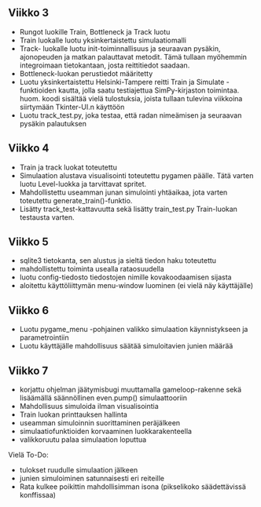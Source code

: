 ## Viikko 3
- Rungot luokille Train, Bottleneck ja Track luotu
- Train luokalle luotu yksinkertaistettu simulaatiomalli
- Track- luokalle luotu init-toiminnallisuus ja seuraavan pysäkin, ajonopeuden ja matkan palauttavat metodit. Tämä tullaan myöhemmin integroimaan tietokantaan, josta reittitiedot saadaan.
- Bottleneck-luokan perustiedot määritetty
- Luotu yksinkertaistettu Helsinki-Tampere reitti Train ja Simulate -funktioiden kautta, jolla saatu testiajettua SimPy-kirjaston toimintaa. huom. koodi sisältää vielä tulostuksia, joista tullaan tulevina viikkoina siirtymään Tkinter-UI.n käyttöön
- Luotu track_test.py, joka testaa, että radan nimeämisen ja seuraavan pysäkin palautuksen

## Viikko 4
- Train ja track luokat toteutettu
- Simulaation alustava visualisointi toteutettu pygamen päälle. Tätä varten luotu Level-luokka ja tarvittavat spritet.
- Mahdollistettu useamman junan simulointi yhtäaikaa, jota varten toteutettu generate_train()-funktio.
- Lisätty track_test-kattavuutta sekä lisätty train_test.py Train-luokan testausta varten.

## Viikko 5
- sqlite3 tietokanta, sen alustus ja sieltä tiedon haku toteutettu
- mahdollistettu toiminta usealla rataosuudella
- luotu config-tiedosto tiedostojen nimille kovakoodaamisen sijasta
- aloitettu käyttöliittymän menu-window luominen (ei vielä näy käyttäjälle)

## Viikko 6
- Luotu pygame_menu -pohjainen valikko simulaation käynnistykseen ja parametrointiin
- Luotu käyttäjälle mahdollisuus säätää simuloitavien junien määrää

## Viikko 7
- korjattu ohjelman jäätymisbugi muuttamalla gameloop-rakenne sekä lisäämällä säännöllinen even.pump() simulaattooriin
- Mahdollisuus simuloida ilman visualisointia
- Train luokan printtauksen hallinta
- useamman simuloinnin suorittaminen peräjälkeen
- simulaatiofunktioiden korvaaminen luokkarakenteella
- valikkoruutu palaa simulaation loputtua

Vielä To-Do:
- tulokset ruudulle simulaation jälkeen
- junien simuloiminen satunnaisesti eri reiteille
- Rata kulkee poikittin mahdollisimman isona (pikselikoko säädettävissä konffissaa)


